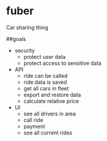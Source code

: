 # fuber
Car sharing thing

##goals
- security
  - protect user data
  - protect access to sensitive data
- API 
  - ride can be called
  - ride data is saved
  - get all cars in fleet
  - export and restore data
  - calculate relative price
- UI
  - see all drivers in area
  - call ride
  - payment
  - see all current rides